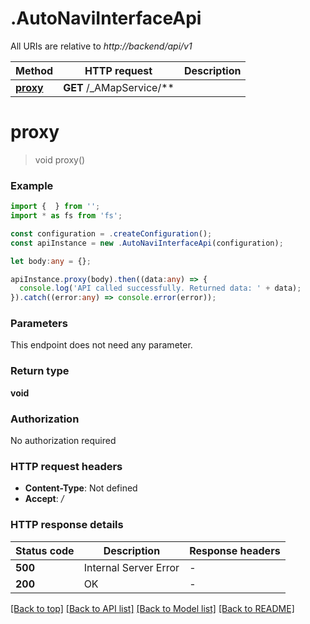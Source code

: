 # .AutoNaviInterfaceApi

All URIs are relative to *http://backend/api/v1*

Method | HTTP request | Description
------------- | ------------- | -------------
[**proxy**](AutoNaviInterfaceApi.md#proxy) | **GET** /_AMapService/** | 


# **proxy**
> void proxy()


### Example


```typescript
import {  } from '';
import * as fs from 'fs';

const configuration = .createConfiguration();
const apiInstance = new .AutoNaviInterfaceApi(configuration);

let body:any = {};

apiInstance.proxy(body).then((data:any) => {
  console.log('API called successfully. Returned data: ' + data);
}).catch((error:any) => console.error(error));
```


### Parameters
This endpoint does not need any parameter.


### Return type

**void**

### Authorization

No authorization required

### HTTP request headers

 - **Content-Type**: Not defined
 - **Accept**: */*


### HTTP response details
| Status code | Description | Response headers |
|-------------|-------------|------------------|
**500** | Internal Server Error |  -  |
**200** | OK |  -  |

[[Back to top]](#) [[Back to API list]](README.md#documentation-for-api-endpoints) [[Back to Model list]](README.md#documentation-for-models) [[Back to README]](README.md)


